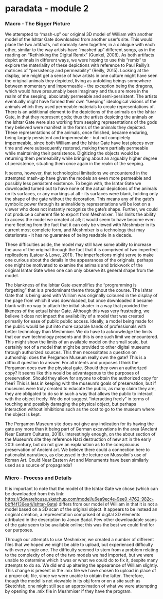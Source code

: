 # paradata - module 2

### Macro - The Bigger Picture

  We attempted to “mash-up” our original 3D model of William with another model of the Ishtar Gate downloaded from another user’s site. This would place the two artifacts, not normally seen together, in a dialogue with each other, similar to the way artists have “mashed up” different songs, as in the reading on “Rethinking the Digital Remix” (Gunkel, 2008). As both artifacts depict animals in different ways, we were hoping to use this “remix” to explore the materiality of these depictions with reference to Paul Reilly’s matrices of “persistency and permeability” (Reilly, 2015). Looking at the display, one might get a sense of how artists in one culture might have seen the original animals they depicted, living as unfolding beings somewhere between momentary and impermeable - the exception being the dragons, which would have presumably been imaginary and thus are more in the realm of the seeping, absolutely permeable and semi-persistent. The artists eventually might have formed their own “seeping” ideological visions of the animals which they used permeable materials to create representations of. There is an additional element to the depictions of the animals on the Ishtar Gate, in that they represent gods; thus the artists depicting the animals on the Ishtar Gate were also working from seeping representations of the gods they believed were manifest in the forms of the animals they depicted. These representations of the animals, once finished, became enduring, being largely persistent and impermeable - but not completely impermeable, since both William and the Ishtar Gate have lost pieces over time and were subsequently restored, making them partially permeable while maintaining their persistence. Digitizing the objects would be returning them permeability while bringing about an arguably higher degree of persistence, situating them once again in the realm of the seeping.
	
  It seems, however, that technological limitations we encountered in the attempted mash-up have given the models an even more permeable and possibly less persistent existence. To begin with, the Ishtar Gate we downloaded turned out to have none of the actual depictions of the animals on its surfaces, or any markings at all - its surfaces were blank, holding only the shape of the gate without the decoration. This means any of the gate’s symbolic power through its animal/deity representations will be lost on a viewer who does not instantly recognize the gate’s shape. Further, we could not produce a coherent file to export from Meshmixer. This limits the ability to access the model we created at all; it would seem to have become even more fleeting from the fact that it can only be viewed with Meshmixer in its current most complete form, and Meshmixer is a technology that may deteriorate - it has no guarantee of being readable in a decade.
	
  These difficulties aside, the model may still have some ability to increase the aura of the original through the fact that it is comprised of two imperfect replications (Latour & Lowe, 2011). The imperfections might serve to make one curious about the details in the appearances of the originals; perhaps one might be motivated to examine the animals and brickwork of the original Ishtar Gate when one can only observe its general shape from the model.

  The blankness of the Ishtar Gate exemplifies the “programming is forgetting” that is a predominant theme throughout the course. The Ishtar Gate that is being used with William was originally coloured in the display of the page from which it was downloaded, but once downloaded it became blank with no way to attach the initial shader in a way that provided the likeness of the actual Ishtar Gate. Although this was very frustrating, we believe it does not impact the availability of a model that was created primarily for ease of public public access. Ideally, a model being made for the public would be put into more capable hands of professionals with better technology than Meshmixer. We do have to acknowledge the limits that our own technology presents and this is one such limit we encountered. This might show the limits of an available model on the small scale, but certainly not of a model that might be provided to other digital museums through authorized sources. This then necessitates a question on authorship: does the Pergamon Museum really own the gate? This is a difficult question to answer. For all intents and purposes I think the Pergamon does own the physical gate. Should they own an authorized copy? It seems like this would be advantageous to the purposes of preservation. Should they allow for anyone to obtain the authorized copy for free? This is less in keeping with the museum’s goals of preservation, but if museums were truly created to educate the public, as many claim they are, they are obligated to do so in such a way that allows the public to interact with the object freely. We do not suggest “interacting freely” in terms of touching and possibly damaging the physical object, but perhaps interaction without inhibitions such as the cost to go to the museum where the object is kept.

  The Pergamon Museum site does not give any indication for its having the gate any more than it being part of German excavations in the area (Ancient Near Eastern Cultures, 2018). Interestingly enough, on the about section of the Museum’s site they reference Nazi destruction of new art in the early 20th century, but do not give an explanation as to the conspicuous preservation of Ancient art. We believe there could a connection here to nationalist narratives, as discussed in the lecture on Mussolini's use of Roman Art. Could Near Eastern Art and Monuments have been similarly used as a source of propaganda?

### Micro - Process and Details

  It is important to note that the model of the Ishtar Gate we chose (which can be downloaded from this link: https://3dwarehouse.sketchup.com/model/u6ea9ec4e-9ee0-4762-982c-bbff4f136ea4/Ishtar-Gate) differs from our model of William in that it is not a model based on a 3D scan of the original object. It appears to be instead an original creation, a representation comprised of digital 3D elements attributed in the description to Jonan Badal. Few other downloadable scans of the gate seem to be available online; this was the best we could find for our purposes.
  
  Through our attempts to use Meshmixer, we created a number of different files that we hoped we might be able to upload, but experienced difficulty with every single one. The difficulty seemed to stem from a problem relating to the complexity of one of the two models we had imported, but we were unable to determine which it was or what we could do to fix it, despite many attempts to do so. We did end up altering the appearance of William slightly. This change is present in the .mix file we have chosen to upload in place of a proper obj file, since we were unable to obtain the latter. Therefore, though the model is not viewable in its obj form or on a site such as Sketchfab, one might still see an approximation of what we were attempting by opening the .mix file in Meshmixer if they have the program.
